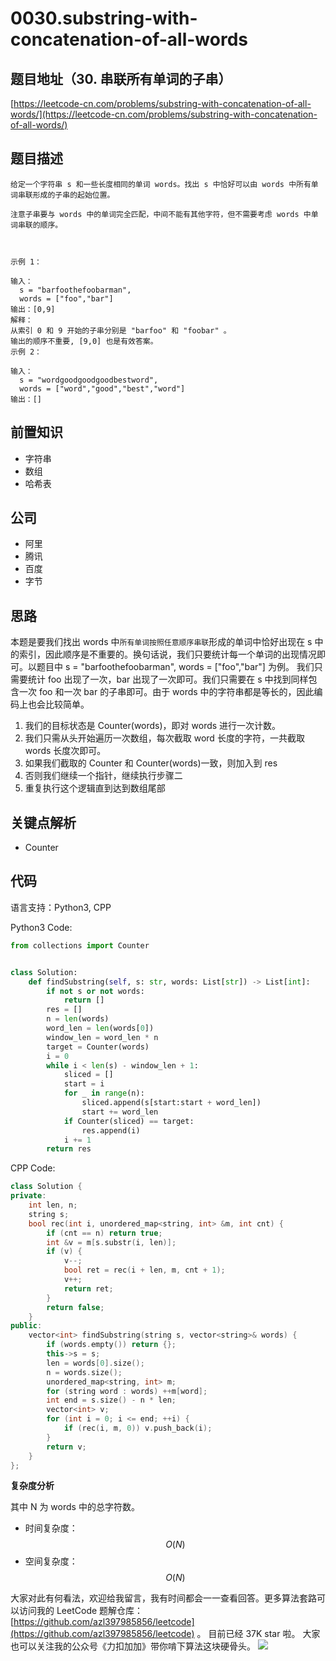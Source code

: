 # 0030.substring-with-concatenation-of-all-words

## 题目地址（30. 串联所有单词的子串）

[https://leetcode-cn.com/problems/substring-with-concatenation-of-all-words/](https://leetcode-cn.com/problems/substring-with-concatenation-of-all-words/)

## 题目描述

```text
给定一个字符串 s 和一些长度相同的单词 words。找出 s 中恰好可以由 words 中所有单词串联形成的子串的起始位置。

注意子串要与 words 中的单词完全匹配，中间不能有其他字符，但不需要考虑 words 中单词串联的顺序。



示例 1：

输入：
  s = "barfoothefoobarman",
  words = ["foo","bar"]
输出：[0,9]
解释：
从索引 0 和 9 开始的子串分别是 "barfoo" 和 "foobar" 。
输出的顺序不重要, [9,0] 也是有效答案。
示例 2：

输入：
  s = "wordgoodgoodgoodbestword",
  words = ["word","good","best","word"]
输出：[]
```

## 前置知识

* 字符串
* 数组
* 哈希表

## 公司

* 阿里
* 腾讯
* 百度
* 字节

## 思路

本题是要我们找出 words 中`所有单词按照任意顺序串联`形成的单词中恰好出现在 s 中的索引，因此顺序是不重要的。换句话说，我们只要统计每一个单词的出现情况即可。以题目中 s = "barfoothefoobarman", words = \["foo","bar"\] 为例。 我们只需要统计 foo 出现了一次，bar 出现了一次即可。我们只需要在 s 中找到同样包含一次 foo 和一次 bar 的子串即可。由于 words 中的字符串都是等长的，因此编码上也会比较简单。

1. 我们的目标状态是 Counter\(words\)，即对 words 进行一次计数。
2. 我们只需从头开始遍历一次数组，每次截取 word 长度的字符，一共截取 words 长度次即可。
3. 如果我们截取的 Counter 和 Counter\(words\)一致，则加入到 res
4. 否则我们继续一个指针，继续执行步骤二
5. 重复执行这个逻辑直到达到数组尾部

## 关键点解析

* Counter

## 代码

语言支持：Python3, CPP

Python3 Code:

```python
from collections import Counter


class Solution:
    def findSubstring(self, s: str, words: List[str]) -> List[int]:
        if not s or not words:
            return []
        res = []
        n = len(words)
        word_len = len(words[0])
        window_len = word_len * n
        target = Counter(words)
        i = 0
        while i < len(s) - window_len + 1:
            sliced = []
            start = i
            for _ in range(n):
                sliced.append(s[start:start + word_len])
                start += word_len
            if Counter(sliced) == target:
                res.append(i)
            i += 1
        return res
```

CPP Code:

```cpp
class Solution {
private:
    int len, n;
    string s;
    bool rec(int i, unordered_map<string, int> &m, int cnt) {
        if (cnt == n) return true;
        int &v = m[s.substr(i, len)];
        if (v) {
            v--;
            bool ret = rec(i + len, m, cnt + 1);
            v++;
            return ret;
        }
        return false;
    }
public:
    vector<int> findSubstring(string s, vector<string>& words) {
        if (words.empty()) return {};
        this->s = s;
        len = words[0].size();
        n = words.size();
        unordered_map<string, int> m;
        for (string word : words) ++m[word];
        int end = s.size() - n * len;
        vector<int> v;
        for (int i = 0; i <= end; ++i) {
            if (rec(i, m, 0)) v.push_back(i);
        }
        return v;
    }
};
```

**复杂度分析**

其中 N 为 words 中的总字符数。

* 时间复杂度：$$O(N)$$
* 空间复杂度：$$O(N)$$

大家对此有何看法，欢迎给我留言，我有时间都会一一查看回答。更多算法套路可以访问我的 LeetCode 题解仓库：[https://github.com/azl397985856/leetcode](https://github.com/azl397985856/leetcode) 。 目前已经 37K star 啦。 大家也可以关注我的公众号《力扣加加》带你啃下算法这块硬骨头。 ![](https://tva1.sinaimg.cn/large/007S8ZIlly1gfcuzagjalj30p00dwabs.jpg)

